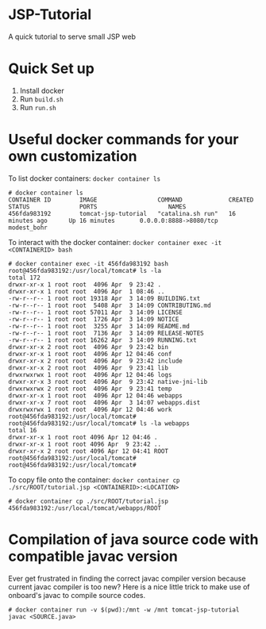 # JSP-Tutorial
A quick tutorial to serve small JSP web

# Quick Set up
1. Install docker
2. Run `build.sh`
3. Run `run.sh`

# Useful docker commands for your own customization

To list docker containers: `docker container ls`

```
# docker container ls
CONTAINER ID        IMAGE                 COMMAND             CREATED             STATUS              PORTS                    NAMES
456fda983192        tomcat-jsp-tutorial   "catalina.sh run"   16 minutes ago      Up 16 minutes       0.0.0.0:8888->8080/tcp   modest_bohr
```

To interact with the docker container: `docker container exec -it <CONTAINERID> bash`

```
# docker container exec -it 456fda983192 bash
root@456fda983192:/usr/local/tomcat# ls -la
total 172
drwxr-xr-x 1 root root  4096 Apr  9 23:42 .
drwxr-xr-x 1 root root  4096 Apr  1 08:46 ..
-rw-r--r-- 1 root root 19318 Apr  3 14:09 BUILDING.txt
-rw-r--r-- 1 root root  5408 Apr  3 14:09 CONTRIBUTING.md
-rw-r--r-- 1 root root 57011 Apr  3 14:09 LICENSE
-rw-r--r-- 1 root root  1726 Apr  3 14:09 NOTICE
-rw-r--r-- 1 root root  3255 Apr  3 14:09 README.md
-rw-r--r-- 1 root root  7136 Apr  3 14:09 RELEASE-NOTES
-rw-r--r-- 1 root root 16262 Apr  3 14:09 RUNNING.txt
drwxr-xr-x 2 root root  4096 Apr  9 23:42 bin
drwxr-xr-x 1 root root  4096 Apr 12 04:46 conf
drwxr-xr-x 2 root root  4096 Apr  9 23:42 include
drwxr-xr-x 2 root root  4096 Apr  9 23:41 lib
drwxrwxrwx 1 root root  4096 Apr 12 04:46 logs
drwxr-xr-x 3 root root  4096 Apr  9 23:42 native-jni-lib
drwxrwxrwx 2 root root  4096 Apr  9 23:41 temp
drwxr-xr-x 1 root root  4096 Apr 12 04:46 webapps
drwxr-xr-x 7 root root  4096 Apr  3 14:07 webapps.dist
drwxrwxrwx 1 root root  4096 Apr 12 04:46 work
root@456fda983192:/usr/local/tomcat#
root@456fda983192:/usr/local/tomcat# ls -la webapps
total 16
drwxr-xr-x 1 root root 4096 Apr 12 04:46 .
drwxr-xr-x 1 root root 4096 Apr  9 23:42 ..
drwxr-xr-x 2 root root 4096 Apr 12 04:41 ROOT
root@456fda983192:/usr/local/tomcat#
root@456fda983192:/usr/local/tomcat#
```

To copy file onto the container: `docker container cp ./src/ROOT/tutorial.jsp <CONTAINERID>:<LOCATION>`

```
# docker container cp ./src/ROOT/tutorial.jsp 456fda983192:/usr/local/tomcat/webapps/ROOT
```

# Compilation of java source code with compatible javac version

Ever get frustrated in finding the correct javac compiler version because current javac compiler is too new?
Here is a nice little trick to make use of onboard's javac to compile source codes. 

```
# docker container run -v $(pwd):/mnt -w /mnt tomcat-jsp-tutorial javac <SOURCE.java>
```


